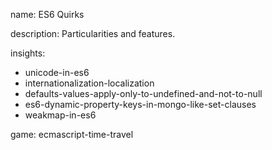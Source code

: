 name: ES6 Quirks

description: Particularities and features.

insights:
  - unicode-in-es6
  - internationalization-localization
  - defaults-values-apply-only-to-undefined-and-not-to-null
  - es6-dynamic-property-keys-in-mongo-like-set-clauses
  - weakmap-in-es6

game: ecmascript-time-travel
 
